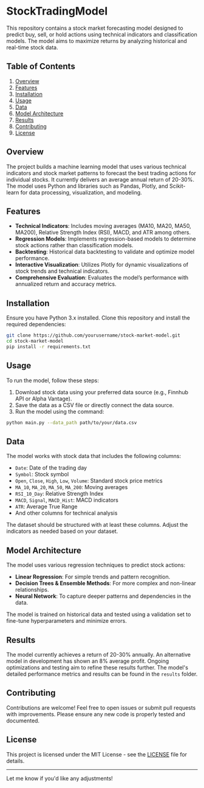 # StockTradingModel

This repository contains a stock market forecasting model designed to predict buy, sell, or hold actions using technical indicators and classification models. The model aims to maximize returns by analyzing historical and real-time stock data.

## Table of Contents
1. [Overview](#overview)
2. [Features](#features)
3. [Installation](#installation)
4. [Usage](#usage)
5. [Data](#data)
6. [Model Architecture](#model-architecture)
7. [Results](#results)
8. [Contributing](#contributing)
9. [License](#license)

## Overview
The project builds a machine learning model that uses various technical indicators and stock market patterns to forecast the best trading actions for individual stocks. It currently delivers an average annual return of 20-30%. The model uses Python and libraries such as Pandas, Plotly, and Scikit-learn for data processing, visualization, and modeling.

## Features
- **Technical Indicators**: Includes moving averages (MA10, MA20, MA50, MA200), Relative Strength Index (RSI), MACD, and ATR among others.
- **Regression Models**: Implements regression-based models to determine stock actions rather than classification models.
- **Backtesting**: Historical data backtesting to validate and optimize model performance.
- **Interactive Visualization**: Utilizes Plotly for dynamic visualizations of stock trends and technical indicators.
- **Comprehensive Evaluation**: Evaluates the model’s performance with annualized return and accuracy metrics.

## Installation
Ensure you have Python 3.x installed. Clone this repository and install the required dependencies:

```bash
git clone https://github.com/yourusername/stock-market-model.git
cd stock-market-model
pip install -r requirements.txt
```

## Usage
To run the model, follow these steps:

1. Download stock data using your preferred data source (e.g., Finnhub API or Alpha Vantage).
2. Save the data as a CSV file or directly connect the data source.
3. Run the model using the command:

```bash
python main.py --data_path path/to/your/data.csv
```

## Data
The model works with stock data that includes the following columns:

- `Date`: Date of the trading day
- `Symbol`: Stock symbol
- `Open`, `Close`, `High`, `Low`, `Volume`: Standard stock price metrics
- `MA_10`, `MA_20`, `MA_50`, `MA_200`: Moving averages
- `RSI_10_Day`: Relative Strength Index
- `MACD`, `Signal`, `MACD_Hist`: MACD indicators
- `ATR`: Average True Range
- And other columns for technical analysis

The dataset should be structured with at least these columns. Adjust the indicators as needed based on your dataset.

## Model Architecture
The model uses various regression techniques to predict stock actions:

- **Linear Regression**: For simple trends and pattern recognition.
- **Decision Trees & Ensemble Methods**: For more complex and non-linear relationships.
- **Neural Network**: To capture deeper patterns and dependencies in the data.

The model is trained on historical data and tested using a validation set to fine-tune hyperparameters and minimize errors.

## Results
The model currently achieves a return of 20-30% annually. An alternative model in development has shown an 8% average profit. Ongoing optimizations and testing aim to refine these results further. The model's detailed performance metrics and results can be found in the `results` folder.

## Contributing
Contributions are welcome! Feel free to open issues or submit pull requests with improvements. Please ensure any new code is properly tested and documented.

## License
This project is licensed under the MIT License - see the [LICENSE](LICENSE) file for details.

---

Let me know if you'd like any adjustments!